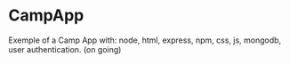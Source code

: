# CampApp
Exemple of a Camp App with: node, html, express, npm, css, js, mongodb, user authentication. (on going)
